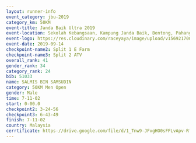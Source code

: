 ```yaml
---
layout: runner-info 
event_category: jbu-2019 
category_km: 50KM 
event-title: Janda Baik Ultra 2019
event-location: Sekolah Kebangsaan, Kampung Janda Baik, Bentong, Pahang, Malaysia 
event-logo: https://res.cloudinary.com/raceyaya/image/upload/v1569217009/logo/janda-baik_vch1pc.jpg 
event-date: 2019-09-14 
checkpoint-name2: Split 1 E Farm 
checkpoint-name3: Split 2 ATV 
overall_rank: 41
gender_rank: 34
category_rank: 24
bib: 51033
name: SALMIS BIN SAMSUDIN
category: 50KM Men Open
gender: Male
time: 7-11-02
start: 0-00.0
checkpoint2: 3-24-56
checkpoint3: 6-43-49
finish: 7-11-02
country: Malaysia
cerrtificate: https-//drive.google.com/file/d/1_Tnw9-JFvgHO0sFFLvApv-RfAiUjwSmL/view?usp=sharing
---
```

